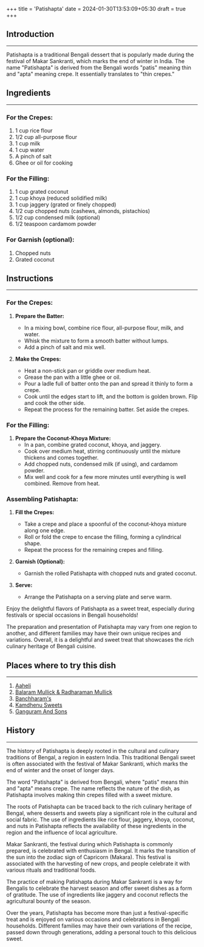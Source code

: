 +++
title = 'Patishapta'
date = 2024-01-30T13:53:09+05:30
draft = true
+++

## Introduction

---

Patishapta is a traditional Bengali dessert that is popularly made during the festival of Makar Sankranti, which marks the end of winter in India. The name "Patishapta" is derived from the Bengali words "patis" meaning thin and "apta" meaning crepe. It essentially translates to "thin crepes."

## Ingredients

---

### For the Crepes:

1. 1 cup rice flour
2. 1/2 cup all-purpose flour
3. 1 cup milk
4. 1 cup water
5. A pinch of salt
6. Ghee or oil for cooking

### For the Filling:

1. 1 cup grated coconut
2. 1 cup khoya (reduced solidified milk)
3. 1 cup jaggery (grated or finely chopped)
4. 1/2 cup chopped nuts (cashews, almonds, pistachios)
5. 1/2 cup condensed milk (optional)
6. 1/2 teaspoon cardamom powder

### For Garnish (optional):

1. Chopped nuts
2. Grated coconut

## Instructions

---

### For the Crepes:

1. **Prepare the Batter:**

   - In a mixing bowl, combine rice flour, all-purpose flour, milk, and water.
   - Whisk the mixture to form a smooth batter without lumps.
   - Add a pinch of salt and mix well.

2. **Make the Crepes:**
   - Heat a non-stick pan or griddle over medium heat.
   - Grease the pan with a little ghee or oil.
   - Pour a ladle full of batter onto the pan and spread it thinly to form a crepe.
   - Cook until the edges start to lift, and the bottom is golden brown. Flip and cook the other side.
   - Repeat the process for the remaining batter. Set aside the crepes.

### For the Filling:

1. **Prepare the Coconut-Khoya Mixture:**
   - In a pan, combine grated coconut, khoya, and jaggery.
   - Cook over medium heat, stirring continuously until the mixture thickens and comes together.
   - Add chopped nuts, condensed milk (if using), and cardamom powder.
   - Mix well and cook for a few more minutes until everything is well combined. Remove from heat.

### Assembling Patishapta:

1. **Fill the Crepes:**

   - Take a crepe and place a spoonful of the coconut-khoya mixture along one edge.
   - Roll or fold the crepe to encase the filling, forming a cylindrical shape.
   - Repeat the process for the remaining crepes and filling.

2. **Garnish (Optional):**

   - Garnish the rolled Patishapta with chopped nuts and grated coconut.

3. **Serve:**
   - Arrange the Patishapta on a serving plate and serve warm.

Enjoy the delightful flavors of Patishapta as a sweet treat, especially during festivals or special occasions in Bengali households!

The preparation and presentation of Patishapta may vary from one region to another, and different families may have their own unique recipes and variations. Overall, it is a delightful and sweet treat that showcases the rich culinary heritage of Bengali cuisine.

## Places where to try this dish

---

1. [Aaheli](https://maps.app.goo.gl/dSHCADTtgAeWFmDN6)
2. [Balaram Mullick & Radharaman Mullick](https://maps.app.goo.gl/1veMv4Z6Mn46mzEh6)
3. [Banchharam's](https://maps.app.goo.gl/4VSTjr4ZeCRAusoCA)
4. [Kamdhenu Sweets](https://maps.app.goo.gl/fUnreVjz7tHHrBdz9)
5. [Ganguram And Sons](https://maps.app.goo.gl/wBbQAJcG4bbiPLnM7)

## History

---

The history of Patishapta is deeply rooted in the cultural and culinary traditions of Bengal, a region in eastern India. This traditional Bengali sweet is often associated with the festival of Makar Sankranti, which marks the end of winter and the onset of longer days.

The word "Patishapta" is derived from Bengali, where "patis" means thin and "apta" means crepe. The name reflects the nature of the dish, as Patishapta involves making thin crepes filled with a sweet mixture.

The roots of Patishapta can be traced back to the rich culinary heritage of Bengal, where desserts and sweets play a significant role in the cultural and social fabric. The use of ingredients like rice flour, jaggery, khoya, coconut, and nuts in Patishapta reflects the availability of these ingredients in the region and the influence of local agriculture.

Makar Sankranti, the festival during which Patishapta is commonly prepared, is celebrated with enthusiasm in Bengal. It marks the transition of the sun into the zodiac sign of Capricorn (Makara). This festival is associated with the harvesting of new crops, and people celebrate it with various rituals and traditional foods.

The practice of making Patishapta during Makar Sankranti is a way for Bengalis to celebrate the harvest season and offer sweet dishes as a form of gratitude. The use of ingredients like jaggery and coconut reflects the agricultural bounty of the season.

Over the years, Patishapta has become more than just a festival-specific treat and is enjoyed on various occasions and celebrations in Bengali households. Different families may have their own variations of the recipe, passed down through generations, adding a personal touch to this delicious sweet.
